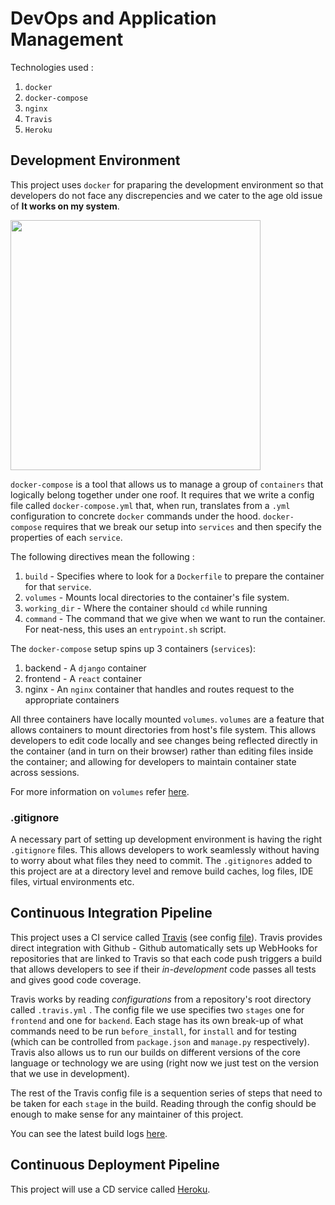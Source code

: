 # DevOps and Application Management

Technologies used :

1. `docker`
2. `docker-compose`
3. `nginx`
4. `Travis`
5. `Heroku`

## Development Environment

This project uses `docker` for praparing the development environment so that developers do not face any discrepencies and we cater to the age old issue of __It works on my system__.

<img src="https://github.com/mc-internship/documentation/blob/docs/assets/itworksonmymachine.png" width="400" height="400" align="center" />

`docker-compose` is a tool that allows us to manage a group of `containers` that logically belong together under one roof. It requires that we write a config file called `docker-compose.yml` that, when run, translates from a `.yml` configuration to concrete `docker` commands under the hood. `docker-compose` requires that we break our setup into `services` and then specify the properties of each `service`.

The following directives mean the following :

1. `build` - Specifies where to look for a `Dockerfile` to prepare the container for that `service`.
2. `volumes` - Mounts local directories to the container's file system.
3. `working_dir` - Where the container should `cd` while running
4. `command` - The command that we give when we want to run the container. For neat-ness, this uses an `entrypoint.sh` script.

The `docker-compose` setup spins up 3 containers (`services`):

1. backend - A `django` container
2. frontend - A `react` container
3. nginx - An `nginx` container that handles and routes request to the appropriate containers

All three containers have locally mounted `volumes`. `volumes` are a feature that allows containers to mount directories from host's file system. This allows developers to edit code locally and see changes being reflected directly in the container (and in turn on their browser) rather than editing files inside the container; and allowing for developers to maintain container state across sessions.

For more information on `volumes` refer [here](https://docs.docker.com/compose/compose-file/#volume-configuration-reference).

### .gitignore

A necessary part of setting up development environment is having the right `.gitignore` files. This allows developers to work seamlessly without having to worry about what files they need to commit. The `.gitignores` added to this project are at a directory level and remove build caches, log files, IDE files, virtual environments etc.

## Continuous Integration Pipeline

This project uses a CI service called [Travis](https://travis-ci.com) (see config [file](https://github.com/mc-internship/covid19visualizer/blob/master/.travis.yml)). Travis provides direct integration with Github - Github automatically sets up WebHooks for repositories that are linked to Travis so that each code push triggers a build that allows developers to see if their *in-development* code passes all tests and gives good code coverage.

Travis works by reading _configurations_ from a repository's root directory called `.travis.yml` . The config file we use specifies two `stages` one for `frontend` and one for `backend`. Each stage has its own break-up of what commands need to be run `before_install`, for `install` and for testing (which can be controlled from `package.json` and `manage.py` respectively). Travis also allows us to run our builds on different versions of the core language or technology we are using (right now we just test on the version that we use in development).

The rest of the Travis config file is a sequention series of steps that need to be taken for each `stage` in the build. Reading through the config should be enough to make sense for any maintainer of this project.

You can see the latest build logs [here](https://travis-ci.com/github/mc-internship/covid19visualizer).

## Continuous Deployment Pipeline

This project will use a CD service called [Heroku](https://www.heroku.com). 

